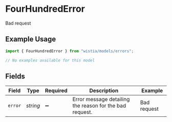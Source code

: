 # FourHundredError

Bad request

## Example Usage

```typescript
import { FourHundredError } from "wistia/models/errors";

// No examples available for this model
```

## Fields

| Field                                                   | Type                                                    | Required                                                | Description                                             | Example                                                 |
| ------------------------------------------------------- | ------------------------------------------------------- | ------------------------------------------------------- | ------------------------------------------------------- | ------------------------------------------------------- |
| `error`                                                 | *string*                                                | :heavy_minus_sign:                                      | Error message detailing the reason for the bad request. | Bad request                                             |